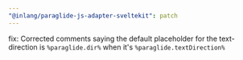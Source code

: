 ```yaml
---
"@inlang/paraglide-js-adapter-sveltekit": patch
---
```


fix: Corrected comments saying the default placeholder for the text-direction is `%paraglide.dir%` when it's `%paraglide.textDirection%`
